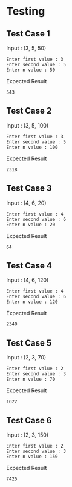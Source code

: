 # Testing
## Test Case 1
Input : (3, 5, 50)
```
Enter first value : 3
Enter second value : 5
Enter n value : 50
```
Expected Result
```
543
```

## Test Case 2
Input : (3, 5, 100)
```
Enter first value : 3
Enter second value : 5
Enter n value : 100
```
Expected Result
```
2318
```

## Test Case 3
Input : (4, 6, 20)
```
Enter first value : 4
Enter second value : 6
Enter n value : 20
```
Expected Result
```
64
```

## Test Case 4
Input : (4, 6, 120)
```
Enter first value : 4
Enter second value : 6
Enter n value : 120
```
Expected Result
```
2340
```

## Test Case 5
Input : (2, 3, 70)
```
Enter first value : 2
Enter second value : 3
Enter n value : 70
```
Expected Result
```
1622
```

## Test Case 6
Input : (2, 3, 150)
```
Enter first value : 2
Enter second value : 3
Enter n value : 150
```
Expected Result
```
7425
```
